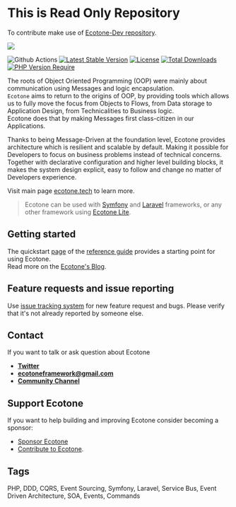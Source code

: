 # This is Read Only Repository
To contribute make use of [Ecotone-Dev repository](https://github.com/ecotoneframework/ecotone-dev).

<p align="left"><a href="https://ecotone.tech" target="_blank">
    <img src="https://github.com/ecotoneframework/ecotone-dev/blob/main/ecotone_small.png?raw=true">
</a></p>

![Github Actions](https://github.com/ecotoneFramework/ecotone-dev/actions/workflows/split-testing.yml/badge.svg)
[![Latest Stable Version](https://poser.pugx.org/ecotone/ecotone/v/stable)](https://packagist.org/packages/ecotone/ecotone)
[![License](https://poser.pugx.org/ecotone/ecotone/license)](https://packagist.org/packages/ecotone/ecotone)
[![Total Downloads](https://img.shields.io/packagist/dt/ecotone/ecotone)](https://packagist.org/packages/ecotone/ecotone)
[![PHP Version Require](https://img.shields.io/packagist/dependency-v/ecotone/ecotone/php.svg)](https://packagist.org/packages/ecotone/ecotone)

The roots of Object Oriented Programming (OOP) were mainly about communication using Messages and logic encapsulation.   
`Ecotone` aims to return to the origins of OOP, by providing tools which allows us to fully move the focus from Objects to Flows, from Data storage to Application Design, from Technicalities to Business logic.  
Ecotone does that by making Messages first class-citizen in our Applications.

Thanks to being Message-Driven at the foundation level, Ecotone provides architecture which is resilient and scalable by default. Making it possible for Developers to focus on business problems instead of technical concerns.      
Together with declarative configuration and higher level building blocks, it makes the system design explicit, easy to follow and change no matter of Developers experience.

Visit main page [ecotone.tech](https://ecotone.tech) to learn more.

> Ecotone can be used with [Symfony](https://docs.ecotone.tech/modules/symfony-ddd-cqrs-event-sourcing) and [Laravel](https://docs.ecotone.tech/modules/laravel-ddd-cqrs-event-sourcing) frameworks, or any other framework using [Ecotone Lite](https://docs.ecotone.tech/install-php-service-bus#install-ecotone-lite-no-framework).

## Getting started

The quickstart [page](https://docs.ecotone.tech/quick-start) of the
[reference guide](https://docs.ecotone.tech) provides a starting point for using Ecotone.  
Read more on the [Ecotone's Blog](https://blog.ecotone.tech).

## Feature requests and issue reporting

Use [issue tracking system](https://github.com/ecotoneframework/ecotone-dev/issues) for new feature request and bugs. 
Please verify that it's not already reported by someone else.

## Contact

If you want to talk or ask question about Ecotone

- [**Twitter**](https://twitter.com/EcotonePHP)
- **ecotoneframework@gmail.com**
- [**Community Channel**](https://discord.gg/CctGMcrYnV)

## Support Ecotone

If you want to help building and improving Ecotone consider becoming a sponsor:

- [Sponsor Ecotone](https://github.com/sponsors/dgafka)
- [Contribute to Ecotone](https://github.com/ecotoneframework/ecotone-dev).

## Tags

PHP, DDD, CQRS, Event Sourcing, Symfony, Laravel, Service Bus, Event Driven Architecture, SOA, Events, Commands

